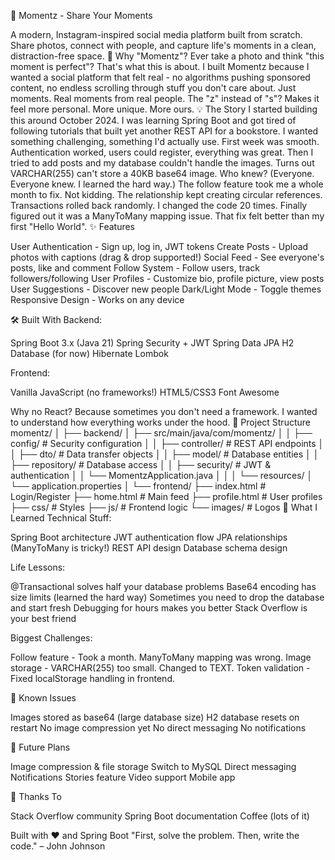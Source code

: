 🎨 Momentz - Share Your Moments

A modern, Instagram-inspired social media platform built from scratch. Share photos, connect with people, and capture life's moments in a clean, distraction-free space.
🌟 Why "Momentz"?
Ever take a photo and think "this moment is perfect"? That's what this is about. I built Momentz because I wanted a social platform that felt real - no algorithms pushing sponsored content, no endless scrolling through stuff you don't care about. Just moments. Real moments from real people.
The "z" instead of "s"? Makes it feel more personal. More unique. More ours.
💡 The Story
I started building this around October 2024. I was learning Spring Boot and got tired of following tutorials that built yet another REST API for a bookstore. I wanted something challenging, something I'd actually use.
First week was smooth. Authentication worked, users could register, everything was great. Then I tried to add posts and my database couldn't handle the images. Turns out VARCHAR(255) can't store a 40KB base64 image. Who knew? (Everyone. Everyone knew. I learned the hard way.)
The follow feature took me a whole month to fix. Not kidding. The relationship kept creating circular references. Transactions rolled back randomly. I changed the code 20 times. Finally figured out it was a ManyToMany mapping issue. That fix felt better than my first "Hello World".
✨ Features

User Authentication - Sign up, log in, JWT tokens
Create Posts - Upload photos with captions (drag & drop supported!)
Social Feed - See everyone's posts, like and comment
Follow System - Follow users, track followers/following
User Profiles - Customize bio, profile picture, view posts
User Suggestions - Discover new people
Dark/Light Mode - Toggle themes
Responsive Design - Works on any device

🛠️ Built With
Backend:

Spring Boot 3.x (Java 21)
Spring Security + JWT
Spring Data JPA
H2 Database (for now)
Hibernate
Lombok

Frontend:

Vanilla JavaScript (no frameworks!)
HTML5/CSS3
Font Awesome

Why no React? Because sometimes you don't need a framework. I wanted to understand how everything works under the hood.
📂 Project Structure
momentz/
│
├── backend/
│   ├── src/main/java/com/momentz/
│   │   ├── config/              # Security configuration
│   │   ├── controller/          # REST API endpoints
│   │   ├── dto/                 # Data transfer objects
│   │   ├── model/               # Database entities
│   │   ├── repository/          # Database access
│   │   ├── security/            # JWT & authentication
│   │   └── MomentzApplication.java
│   │
│   └── resources/
│       └── application.properties
│
└── frontend/
    ├── index.html               # Login/Register
    ├── home.html                # Main feed
    ├── profile.html             # User profiles
    ├── css/                     # Styles
    ├── js/                      # Frontend logic
    └── images/                  # Logos
💭 What I Learned
Technical Stuff:

Spring Boot architecture
JWT authentication flow
JPA relationships (ManyToMany is tricky!)
REST API design
Database schema design

Life Lessons:

@Transactional solves half your database problems
Base64 encoding has size limits (learned the hard way)
Sometimes you need to drop the database and start fresh
Debugging for hours makes you better
Stack Overflow is your best friend

Biggest Challenges:

Follow feature - Took a month. ManyToMany mapping was wrong.
Image storage - VARCHAR(255) too small. Changed to TEXT.
Token validation - Fixed localStorage handling in frontend.

🚧 Known Issues

Images stored as base64 (large database size)
H2 database resets on restart
No image compression yet
No direct messaging
No notifications

🔮 Future Plans

 Image compression & file storage
 Switch to MySQL
 Direct messaging
 Notifications
 Stories feature
 Video support
 Mobile app

🙏 Thanks To

Stack Overflow community
Spring Boot documentation
Coffee (lots of it)


Built with ❤️ and Spring Boot
"First, solve the problem. Then, write the code." – John Johnson